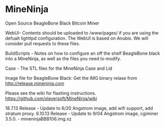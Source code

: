 MineNinja
=========

Open Source BeagleBone Black Bitcoin Miner

WebUI- Contents should be uploaded to /www/pages/ if you are using the defualt lighttpd configuration. 
The WebUI is based on Anubis. We will consider pull requests to these files.

BuildScripts - Notes on how to configure an off the shelf BeagleBone black into a MineNinja, as well as the files you need to modify.

Case - The STL files for the MineNinja Case and Lid

Image file for BeagleBone Black: Get the IMG binary relase from http://release.mineninja.com

Please see the wiki for flashing instructions. https://github.com/slayersoft/MineNinja/wiki

18.7.13 Release - Update to 6/20 Angstrom image, add wifi support, add stratum proxy.
6.10.13 Release - Update to 9/04 Angstrom image, cgiminer 3.5.0. -  mineninjaBBB106.img.xz


